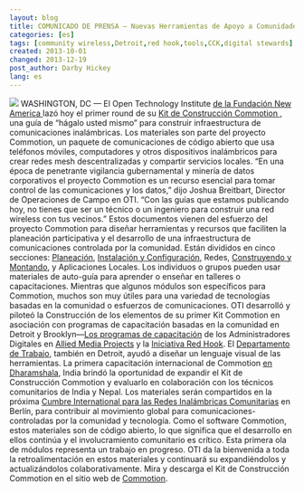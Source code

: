 ```yaml
---
layout: blog
title: COMUNICADO DE PRENSA – Nuevas Herramientas de Apoyo a Comunidades para Construir su Propia Infraestructura de Comunicación Inalámbrica
categories: [es]
tags: [community wireless,Detroit,red hook,tools,CCK,digital stewards]
created: 2013-10-01
changed: 2013-12-19
post_author: Darby Hickey
lang: es
---
```

  <img src="/files/styles/large/public/CCK_general_intro.png?itok=6eRvcgMY"/>
WASHINGTON, DC — El Open Technology Institute <a href="http://oti.newamerica.net/"> de la Fundación New America </a> lazó hoy el primer round de su <a href="https://commotionwireless.net/docs/cck"> Kit de Construcción Commotion </a>, una guía de “hágalo usted mismo” para construir infraestructura de comunicaciones inalámbricas. Los materiales son parte del proyecto Commotion, un paquete de comunicaciones de código abierto que usa teléfonos móviles, computadores y otros dispositivos inalámbricos para crear redes mesh descentralizadas y compartir servicios locales.
“En una época de penetrante vigilancia gubernamental y minería de datos corporativos el proyecto Commotion es un recurso esencial para tomar control de las comunicaciones y los datos,” dijo Joshua Breitbart, Director de Operaciones de Campo en OTI. “Con las guías que estamos publicando hoy, no tienes que ser un técnico o un ingeniero para construir una red wireless con tus vecinos.”
Estos documentos vienen del esfuerzo del proyecto Commotion para diseñar herramientas y recursos que faciliten la planeación participativa y el desarrollo de una infraestructura de comunicaciones controlada por la comunidad. Están divididos en cinco secciones: <a href="https://commotionwireless.net/docs/cck/planning">Planeación</a>, <a href="https://commotionwireless.net/docs/cck/installing-configuring">Instalación y Configuración</a>, Redes, <a href="https://commotionwireless.net/docs/cck/building-mounting">Construyendo y Montando</a>, y Aplicaciones Locales. Los individuos o grupos pueden usar materiales de auto-guía para aprender o enseñar en talleres o capacitaciones. Mientras que algunos módulos son específicos para Commotion, muchos son muy útiles para una variedad de tecnologías basadas en la comunidad o esfuerzos de comunicaciones.
OTI desarrolló y piloteó la Construcción de los elementos de su primer Kit Commotion en asociación con programas de capacitación basadas en la comunidad en Detroit y Brooklyn—<a href="https://commotionwireless.net/blog/video-community-technology-and-training">Los programas de capacitación</a> de los Administradores Digitales en <a href="http://alliedmedia.org/">Allied Media Projects</a> y la <a href="http://rhicenter.org/">Iniciativa Red Hook</a>. El <a href="http://www.theworkdept.com/">Departamento de Trabajo</a>, también en Detroit, ayudó a diseñar un lenguaje visual de las herramientas. La primera capacitación internacional de Commotion <a href="https://commotionwireless.net/blog/commotion-travels-india-first-international-workshop">en Dharamshala</a>, India brindó la oportunidad de expandir el Kit de Construcción Commotion y evaluarlo en colaboración con los técnicos comunitarios de India y Nepal. Los materiales serán compartidos en la próxima <a href="http://www.wirelesssummit.org/">Cumbre International para las Redes Inalámbricas Comunitarias</a> en Berlín, para contribuir al movimiento global para comunicaciones-controladas por la comunidad y tecnología.
Como el software Commotion, estos materiales son de código abierto, lo que significa que el desarrollo en ellos continúa y el involucramiento comunitario es crítico. Esta primera ola de módulos representa un trabajo en progreso. OTI da la bienvenida a toda la retroalimentación en estos materiales y continuará su expandiéndolos y actualizándolos colaborativamente. Mira y descarga el Kit de Construcción Commotion en el sitio web de <a href="http://commotionwireless.net/docs/cck">Commotion</a>.
 

